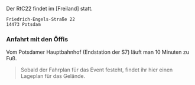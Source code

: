 Der RtC22 findet im [Freiland] statt.

    Friedrich-Engels-Straße 22
    14473 Potsdam

### Anfahrt mit den Öffis

Vom Potsdamer Hauptbahnhof (Endstation der S7) läuft man 10 Minuten zu Fuß.

> Sobald der Fahrplan für das Event festeht, findet ihr hier einen Lageplan für das Gelände.